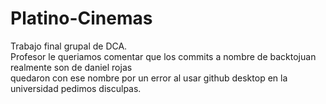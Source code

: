 # Platino-Cinemas
Trabajo final grupal de DCA. <br>
Profesor le queriamos comentar que los commits a nombre de backtojuan realmente son de daniel rojas <br>
quedaron con ese nombre por un error al usar github desktop en la universidad pedimos disculpas.

